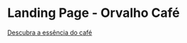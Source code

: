 # Landing Page - Orvalho Café

[Descubra a essência do café](https://coffe-cafe-taupe.vercel.app/)

